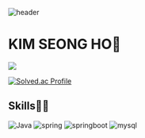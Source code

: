 ![header](https://capsule-render.vercel.app/api?type=rect&color=auto&height=200&section=header&text=Hi&fontSize=50)
# KIM SEONG HO🧐
<a href="https://hits.seeyoufarm.com"><img src="https://hits.seeyoufarm.com/api/count/incr/badge.svg?url=https%3A%2F%2Fgithub.com%2Fkksshh0612&count_bg=%2379C83D&title_bg=%233B80CF&icon=&icon_color=%23E7E7E7&title=hits&edge_flat=false"/></a>

[![Solved.ac Profile](http://mazassumnida.wtf/api/v2/generate_badge?boj=kksshh0612)](https://solved.ac/kksshh0612/)

## Skills🧑‍💻
![Java](https://img.shields.io/badge/Java-007396.svg?&style=for-the-badge&logo=Java&logoColor=white)
![spring](https://img.shields.io/badge/spring-6DB33F.svg?&style=for-the-badge&logo=spring&logoColor=white)
![springboot](https://img.shields.io/badge/spring%20boot-6DB33F.svg?&style=for-the-badge&logo=springboot&logoColor=white)
![mysql](https://img.shields.io/badge/mysql-4479A1.svg?&style=for-the-badge&logo=mysql&logoColor=white)

